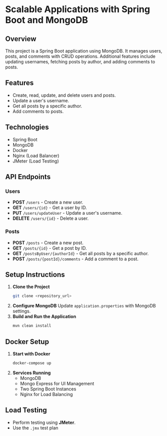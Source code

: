 # Scalable Applications with Spring Boot and MongoDB

## Overview
This project is a Spring Boot application using MongoDB. It manages users, posts, and comments with CRUD operations. Additional features include updating usernames, fetching posts by author, and adding comments to posts.

## Features
- Create, read, update, and delete users and posts.
- Update a user's username.
- Get all posts by a specific author.
- Add comments to posts.

## Technologies
- Spring Boot
- MongoDB
- Docker
- Nginx (Load Balancer)
- JMeter (Load Testing)

## API Endpoints
### Users
- **POST** `/users` - Create a new user.
- **GET** `/users/{id}` - Get a user by ID.
- **PUT** `/users/updateUser` - Update a user's username.
- **DELETE** `/users/{id}` - Delete a user.

### Posts
- **POST** `/posts` - Create a new post.
- **GET** `/posts/{id}` - Get a post by ID.
- **GET** `/postsByUser/{authorId}` - Get all posts by a specific author.
- **POST** `/posts/{postId}/comments` - Add a comment to a post.

## Setup Instructions
1. **Clone the Project**
    ```bash
    git clone <repository_url>
    ```
2. **Configure MongoDB**
    Update `application.properties` with MongoDB settings.
3. **Build and Run the Application**
    ```bash
    mvn clean install
    ```

## Docker Setup
1. **Start with Docker**
    ```bash
    docker-compose up
    ```
2. **Services Running**
    - MongoDB
    - Mongo Express for UI Management
    - Two Spring Boot Instances
    - Nginx for Load Balancing

## Load Testing
- Perform testing using **JMeter**.
- Use the `.jmx` test plan

